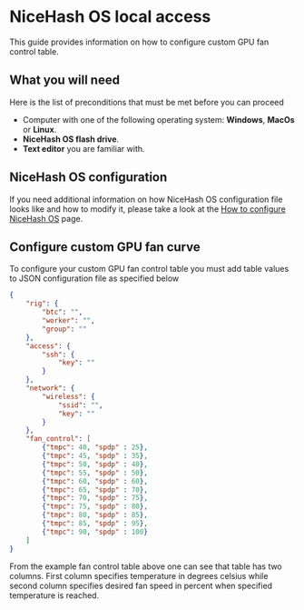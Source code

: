 # NiceHash OS local access
This guide provides information on how to configure custom GPU fan control table.

## What you will need
Here is the list of preconditions that must be met before you can proceed
* Computer with one of the following operating system: **Windows**, **MacOs** or **Linux**.
* **NiceHash OS flash drive**.
* **Text editor** you are familiar with.<br/>

## NiceHash OS configuration
If you need additional information on how NiceHash OS configuration file looks like and how to modify it, please take a look at the [How to configure NiceHash OS](nhos_configuration.md) page.

## Configure custom GPU fan curve
To configure your custom GPU fan control table you must add table values to JSON configuration file as specified below
```json
{
    "rig": {
        "btc": "",
        "worker": "",
        "group": ""
    },
    "access": {
        "ssh": {
            "key": ""
        }
    },
    "network": {
        "wireless": {
            "ssid": "",
            "key": ""
        }
    },
    "fan_control": [
        {"tmpc": 40, "spdp" : 25},
        {"tmpc": 45, "spdp" : 35},
        {"tmpc": 50, "spdp" : 40},
        {"tmpc": 55, "spdp" : 50},
        {"tmpc": 60, "spdp" : 60},
        {"tmpc": 65, "spdp" : 70},
        {"tmpc": 70, "spdp" : 75},
        {"tmpc": 75, "spdp" : 80},
        {"tmpc": 80, "spdp" : 85},
        {"tmpc": 85, "spdp" : 95},
        {"tmpc": 90, "spdp" : 100}
    ]
}
```
From the example fan control table above one can see that table has two columns. First column specifies temperature in degrees celsius while second column specifies desired fan speed in percent when specified temperature is reached.
